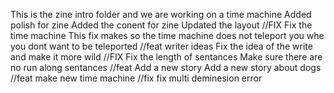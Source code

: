 This is the zine intro folder and we are working on a time machine
Added polish for zine
Added the conent for zine
Updated the layout
//FIX
Fix the time machine
This fix makes so the time machine does not teleport you whe you dont want to be teleported
//feat writer ideas
Fix the idea of the write and make it more wild
//FIX
Fix the length of sentances
Make sure there are no run along sentances
//feat
Add a new story
Add a new story about dogs
//feat
make new time machine
//fix
fix multi deminesion error
